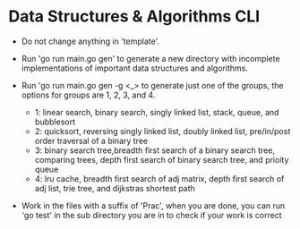 # Data Structures & Algorithms CLI

- Do not change anything in 'template'.
- Run 'go run main.go gen' to generate a new directory with incomplete implementations of important data structures and algorithms.
- Run 'go run main.go gen -g <_> to generate just one of the groups, the options for groups are 1, 2, 3, and 4.
    - 1: linear search, binary search, singly linked list, stack, queue, and bubblesort
    - 2: quicksort, reversing singly linked list, doubly linked list, pre/in/post order traversal of a binary tree
    - 3: binary search tree,breadth first search of a binary search tree, comparing trees, depth first search of binary search tree, and prioity queue
    - 4: lru cache, breadth first search of adj matrix, depth first search of adj list, trie tree, and dijkstras shortest path

- Work in the files with a suffix of 'Prac', when you are done, you can run 'go test' in the sub directory you are in to check if your work is correct
